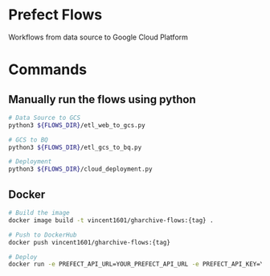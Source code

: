 # Prefect Flows
Workflows from data source to Google Cloud Platform

# Commands

## Manually run the flows using python
```bash
# Data Source to GCS
python3 ${FLOWS_DIR}/etl_web_to_gcs.py

# GCS to BQ
python3 ${FLOWS_DIR}/etl_gcs_to_bq.py

# Deployment
python3 ${FLOWS_DIR}/cloud_deployment.py
```

## Docker

```bash
# Build the image
docker image build -t vincent1601/gharchive-flows:{tag} .

# Push to DockerHub
docker push vincent1601/gharchive-flows:{tag}

# Deploy
docker run -e PREFECT_API_URL=YOUR_PREFECT_API_URL -e PREFECT_API_KEY=YOUR_API_KEY vincent1601/gharchive-flows:{tag}
```
